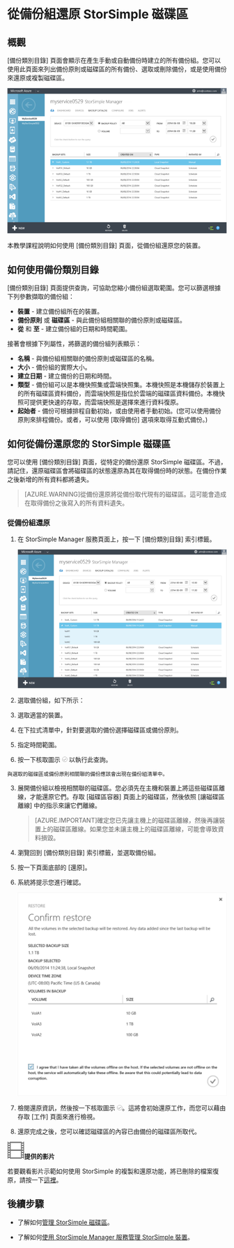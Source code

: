 <properties 
   pageTitle="從備份還原 StorSimple 磁碟區 | Microsoft Azure"
   description="說明如何使用 StorSimple Manager 的 [備份類別目錄] 頁面，從備份組還原 StorSimple 磁碟區。"
   services="storsimple"
   documentationCenter="NA"
   authors="SharS"
   manager="carolz"
   editor="" />
<tags 
   ms.service="storsimple"
   ms.devlang="NA"
   ms.topic="article"
   ms.tgt_pltfrm="NA"
   ms.workload="TBD"
   ms.date="09/15/2015"
   ms.author="v-sharos" />

# 從備份組還原 StorSimple 磁碟區

## 概觀

[備份類別目錄] 頁面會顯示在產生手動或自動備份時建立的所有備份組。您可以使用此頁面來列出備份原則或磁碟區的所有備份、選取或刪除備份，或是使用備份來還原或複製磁碟區。

 ![備份類別目錄頁面](./media/storsimple-restore-from-backup-set/HCS_BackupCatalog.png)

本教學課程說明如何使用 [備份類別目錄] 頁面，從備份組還原您的裝置。

## 如何使用備份類別目錄 

[備份類別目錄] 頁面提供查詢，可協助您縮小備份組選取範圍。您可以篩選根據下列參數擷取的備份組：

- **裝置** - 建立備份組所在的裝置。
- **備份原則** 或 **磁碟區** - 與此備份組相關聯的備份原則或磁碟區。
- **從** 和 **至** - 建立備份組的日期和時間範圍。

接著會根據下列屬性，將篩選的備份組列表顯示：

- **名稱** - 與備份組相關聯的備份原則或磁碟區的名稱。
- **大小** - 備份組的實際大小。
- **建立日期** - 建立備份的日期和時間。 
- **類型** - 備份組可以是本機快照集或雲端快照集。本機快照是本機儲存於裝置上的所有磁碟區資料備份，而雲端快照是指位於雲端的磁碟區資料備份。本機快照可提供更快速的存取，而雲端快照是選擇來進行資料復原。
- **起始者** - 備份可根據排程自動初始，或由使用者手動初始。(您可以使用備份原則來排程備份。或者，可以使用 [取得備份] 選項來取得互動式備份。)

## 如何從備份還原您的 StorSimple 磁碟區

您可以使用 [備份類別目錄] 頁面，從特定的備份還原 StorSimple 磁碟區。不過，請記住，還原磁碟區會將磁碟區的狀態還原為其在取得備份時的狀態。在備份作業之後新增的所有資料都將遺失。

> [AZURE.WARNING]從備份還原將從備份取代現有的磁碟區。這可能會造成在取得備份之後寫入的所有資料遺失。


### 從備份組還原

1. 在 StorSimple Manager 服務頁面上，按一下 [備份類別目錄] 索引標籤。

    ![備份類別目錄](./media/storsimple-restore-from-backup-set/HCS_Restore.png)

2. 選取備份組，如下所示：
  1. 選取適當的裝置。
  2. 在下拉式清單中，針對要選取的備份選擇磁碟區或備份原則。
  3. 指定時間範圍。
  4. 按一下核取圖示 ![核取圖示](./media/storsimple-restore-from-backup-set/HCS_CheckIcon.png) 以執行此查詢。
 
    與選取的磁碟區或備份原則相關聯的備份應該會出現在備份組清單中。

3. 展開備份組以檢視相關聯的磁碟區。您必須先在主機和裝置上將這些磁碟區離線，才能還原它們。存取 [磁碟區容器] 頁面上的磁碟區，然後依照 [讓磁碟區離線][](storsimple-manage-volumes.md#take-a-volume-offline) 中的指示來讓它們離線。

    >  [AZURE.IMPORTANT]確定您已先讓主機上的磁碟區離線，然後再讓裝置上的磁碟區離線。如果您並未讓主機上的磁碟區離線，可能會導致資料損毀。

4. 瀏覽回到 [備份類別目錄] 索引標籤，並選取備份組。

5. 按一下頁面底部的 [還原]。

6. 系統將提示您進行確認。

    ![確認電子郵件](./media/storsimple-restore-from-backup-set/HCS_ConfirmRestore.png)

7. 檢閱還原資訊，然後按一下核取圖示 ![核取圖示](./media/storsimple-restore-from-backup-set/HCS_CheckIcon.png)。這將會初始還原工作，而您可以藉由存取 [工作] 頁面來進行檢視。

8. 還原完成之後，您可以確認磁碟區的內容已由備份的磁碟區所取代。

![提供的影片](./media/storsimple-restore-from-backup-set/Video_icon.png)**提供的影片**

若要觀看影片示範如何使用 StorSimple 的複製和還原功能，將已刪除的檔案復原，請按一下[這裡](http://azure.microsoft.com/documentation/videos/storsimple-recover-deleted-files-with-storsimple/)。

## 後續步驟

- 了解如何[管理 StorSimple 磁碟區](storsimple-manage-volumes.md)。

- 了解如何[使用 StorSimple Manager 服務管理 StorSimple 裝置](storsimple-manager-service-administration.md)。

<!---HONumber=Oct15_HO3-->